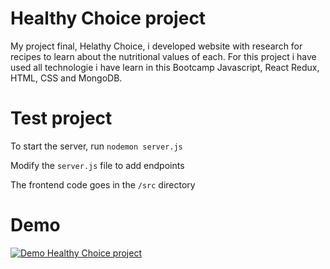 # Healthy Choice project

My project final, Helathy Choice, i developed website with research for recipes to learn about the nutritional values of each. For this project i have used all technologie i have learn in this Bootcamp Javascript, React Redux, HTML, CSS and MongoDB.

# Test project

To start the server, run `nodemon server.js`

Modify the `server.js` file to add endpoints

The frontend code goes in the `/src` directory

# Demo

[![Demo Healthy Choice project](https://i.ytimg.com/vi/gx2g9DN1hTw/hqdefault.jpg?sqp=-oaymwEjCPYBEIoBSFryq4qpAxUIARUAAAAAGAElAADIQj0AgKJDeAE=&rs=AOn4CLAfFxSYE5560h_tg3V6x7ySZmNOpg)](https://www.youtube.com/watch?v=gx2g9DN1hTw)
